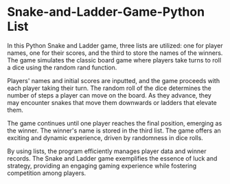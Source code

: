 # Snake-and-Ladder-Game-Python List
In this Python Snake and Ladder game, three lists are utilized: one for player names, one for their scores, and the third to store the names of the winners. The game simulates the classic board game where players take turns to roll a dice using the random rand function.

Players' names and initial scores are inputted, and the game proceeds with each player taking their turn. The random roll of the dice determines the number of steps a player can move on the board. As they advance, they may encounter snakes that move them downwards or ladders that elevate them.

The game continues until one player reaches the final position, emerging as the winner. The winner's name is stored in the third list. The game offers an exciting and dynamic experience, driven by randomness in dice rolls.

By using lists, the program efficiently manages player data and winner records. The Snake and Ladder game exemplifies the essence of luck and strategy, providing an engaging gaming experience while fostering competition among players.
